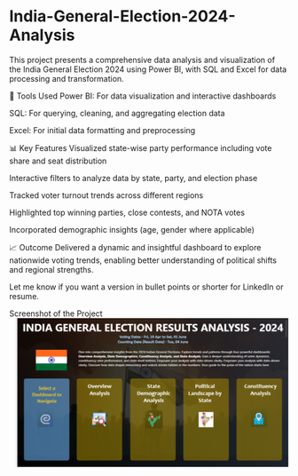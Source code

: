 # India-General-Election-2024-Analysis
This project presents a comprehensive data analysis and visualization of the India General Election 2024 using Power BI, with SQL and Excel for data processing and transformation.

🔧 Tools Used
Power BI: For data visualization and interactive dashboards

SQL: For querying, cleaning, and aggregating election data

Excel: For initial data formatting and preprocessing

📊 Key Features
Visualized state-wise party performance including vote share and seat distribution

Interactive filters to analyze data by state, party, and election phase

Tracked voter turnout trends across different regions

Highlighted top winning parties, close contests, and NOTA votes

Incorporated demographic insights (age, gender where applicable)

📈 Outcome
Delivered a dynamic and insightful dashboard to explore nationwide voting trends, enabling better understanding of political shifts and regional strengths.

Let me know if you want a version in bullet points or shorter for LinkedIn or resume.

Screenshot of the Project
![Dashboard preview](https://github.com/Lokesh-kamte/India-General-Election-2024-Analysis/blob/main/Snapshot%20of%20General%20Election%202024%20Dashboard.png)
